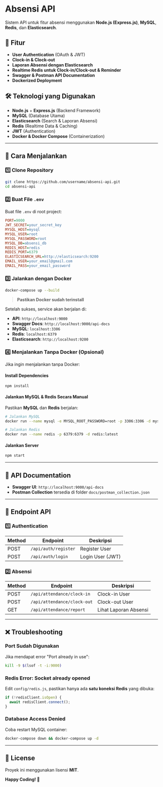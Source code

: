 # Absensi API

Sistem API untuk fitur absensi menggunakan **Node.js (Express.js)**, **MySQL**, **Redis**, dan **Elasticsearch**.

## 📌 Fitur
- **User Authentication** (OAuth & JWT)
- **Clock-in & Clock-out**
- **Laporan Absensi dengan Elasticsearch**
- **Realtime Redis untuk Clock-in/Clock-out & Reminder**
- **Swagger & Postman API Documentation**
- **Dockerized Deployment**

## 🛠️ Teknologi yang Digunakan
- **Node.js** + **Express.js** (Backend Framework)
- **MySQL** (Database Utama)
- **Elasticsearch** (Search & Laporan Absensi)
- **Redis** (Realtime Data & Caching)
- **JWT** (Authentication)
- **Docker & Docker Compose** (Containerization)

---

## 🚀 Cara Menjalankan

### 1️⃣ **Clone Repository**
```sh
git clone https://github.com/username/absensi-api.git
cd absensi-api
```

### 2️⃣ **Buat File `.env`**
Buat file `.env` di root project:
```ini
PORT=9000
JWT_SECRET=your_secret_key
MYSQL_HOST=mysql
MYSQL_USER=root
MYSQL_PASSWORD=root
MYSQL_DB=absensi_db
REDIS_HOST=redis
REDIS_PORT=6379
ELASTICSEARCH_URL=http://elasticsearch:9200
EMAIL_USER=your_email@gmail.com
EMAIL_PASS=your_email_password
```

### 3️⃣ **Jalankan dengan Docker**
```sh
docker-compose up --build
```
> **Pastikan Docker sudah terinstall**

Setelah sukses, service akan berjalan di:
- **API**: `http://localhost:9000`
- **Swagger Docs**: `http://localhost:9000/api-docs`
- **MySQL**: `localhost:3306`
- **Redis**: `localhost:6379`
- **Elasticsearch**: `http://localhost:9200`

### 4️⃣ **Menjalankan Tanpa Docker (Opsional)**
Jika ingin menjalankan tanpa Docker:

#### **Install Dependencies**
```sh
npm install
```

#### **Jalankan MySQL & Redis Secara Manual**
Pastikan **MySQL** dan **Redis** berjalan:
```sh
# Jalankan MySQL
docker run --name mysql -e MYSQL_ROOT_PASSWORD=root -p 3306:3306 -d mysql:latest

# Jalankan Redis
docker run --name redis -p 6379:6379 -d redis:latest
```

#### **Jalankan Server**
```sh
npm start
```

---

## 📌 API Documentation
- **Swagger UI**: `http://localhost:9000/api-docs`
- **Postman Collection** tersedia di folder `docs/postman_collection.json`

---

## 🔧 Endpoint API

### **1️⃣ Authentication**
| Method | Endpoint        | Deskripsi |
|--------|----------------|-----------|
| POST   | `/api/auth/register` | Register User |
| POST   | `/api/auth/login`    | Login User (JWT) |

### **2️⃣ Absensi**
| Method | Endpoint        | Deskripsi |
|--------|----------------|-----------|
| POST   | `/api/attendance/clock-in`  | Clock-in User |
| POST   | `/api/attendance/clock-out` | Clock-out User |
| GET    | `/api/attendance/report`    | Lihat Laporan Absensi |

---

## ❌ Troubleshooting
### **Port Sudah Digunakan**
Jika mendapat error "Port already in use":
```sh
kill -9 $(lsof -t -i:9000)
```

### **Redis Error: Socket already opened**
Edit `config/redis.js`, pastikan hanya ada **satu koneksi Redis** yang dibuka:
```javascript
if (!redisClient.isOpen) {
  await redisClient.connect();
}
```

### **Database Access Denied**
Coba restart MySQL container:
```sh
docker-compose down && docker-compose up -d
```

---

## 📜 License
Proyek ini menggunakan lisensi **MIT**.

**Happy Coding! 🚀**

